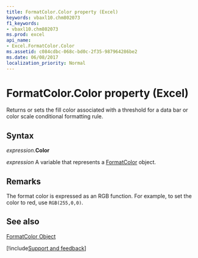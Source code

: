 ```yaml
---
title: FormatColor.Color property (Excel)
keywords: vbaxl10.chm802073
f1_keywords:
- vbaxl10.chm802073
ms.prod: excel
api_name:
- Excel.FormatColor.Color
ms.assetid: c084cdbc-068c-bd0c-2f35-987964286be2
ms.date: 06/08/2017
localization_priority: Normal
---
```



# FormatColor.Color property (Excel)

Returns or sets the fill color associated with a threshold for a data bar or color scale conditional formatting rule.


## Syntax

_expression_.**Color**

_expression_ A variable that represents a [FormatColor](Excel.FormatColor.md) object.


## Remarks

The format color is expressed as an RGB function. For example, to set the color to red, use  `RGB(255,0,0)`.


## See also


[FormatColor Object](Excel.FormatColor.md)

[!include[Support and feedback](~/includes/feedback-boilerplate.md)]